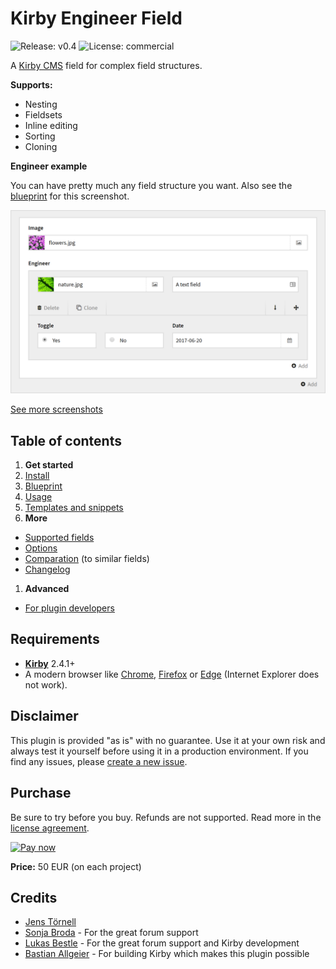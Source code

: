 # Kirby Engineer Field

![Release: v0.4](https://img.shields.io/badge/version-rc--0.4-blue.svg?link=https://github.com/jenstornell/field-engineer/blob/development/docs/changelog.md&link=https://github.com/jenstornell/field-engineer/blob/development/docs/changelog.md) ![License: commercial](https://img.shields.io/badge/license-commercial-red.svg?link=https://github.com/jenstornell/field-engineer/blob/development/docs/license.md&link=https://github.com/jenstornell/field-engineer/blob/development/docs/license.md)

A [Kirby CMS](https://getkirby.com) field for complex field structures.

**Supports:**

- Nesting
- Fieldsets
- Inline editing
- Sorting
- Cloning

**Engineer example**

You can have pretty much any field structure you want. Also see the [blueprint](docs/examples.md) for this screenshot.

[![Screenshot](docs/hero.png)](docs/hero.png)

[See more screenshots](docs/screenshots.md)

## Table of contents

1. **Get started**
  1. [Install](docs/install.md)
  1. [Blueprint](docs/blueprint.md)
  1. [Usage](docs/usage.md)
  1. [Templates and snippets](docs/blueprint.md)
1. **More**
  - [Supported fields](docs/fields.md)
  - [Options](docs/options.md)
  - [Comparation](docs/compare.md) (to similar fields)
  - [Changelog](docs/changelog.md)
1. **Advanced**
  - [For plugin developers](docs/advanced-for-plugin-developers.md)

## Requirements

- [**Kirby**](https://getkirby.com/) 2.4.1+
- A modern browser like [Chrome](https://www.google.se/chrome/browser/desktop/index.html), [Firefox](https://www.mozilla.org/firefox/new/) or [Edge](https://www.microsoft.com/windows/microsoft-edge) (Internet Explorer does not work).

## Disclaimer

This plugin is provided "as is" with no guarantee. Use it at your own risk and always test it yourself before using it in a production environment. If you find any issues, please [create a new issue](https://github.com/jenstornell/field-engineer/issues/new).

## Purchase

Be sure to try before you buy. Refunds are not supported. Read more in the [license agreement](docs/license.md).

[![Pay now](https://www.paypalobjects.com/en_US/SE/i/btn/btn_paynowCC_LG.gif)](https://www.paypal.com/cgi-bin/webscr?cmd=_s-xclick&hosted_button_id=W68WGMJVFLTFU)

**Price:** 50 EUR (on each project)

## Credits

- [Jens Törnell](https://github.com/jenstornell)
- [Sonja Broda](https://github.com/texnixe) - For the great forum support
- [Lukas Bestle](https://github.com/lukasbestle) - For the great forum support and Kirby development
- [Bastian Allgeier](https://github.com/bastianallgeier) - For building Kirby which makes this plugin possible